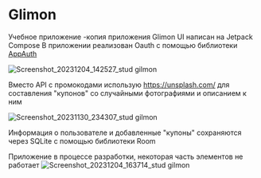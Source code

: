 # Glimon
Учебное приложение -копия приложения Glimon
UI написан на Jetpack Compose
В приложении реализован Oauth с помощью библиотеки [AppAuth](https://appauth.io/)

![Screenshot_20231204_142527_stud gilmon](https://github.com/GordienkoRoman/Glimon/assets/44196911/0067db92-09b9-46f7-89c2-910783288b75)

Вместо API с промокодами использую https://unsplash.com/ для составления "купонов" со случайными фотографиями и описанием к ним

![Screenshot_20231130_234307_stud gilmon](https://github.com/GordienkoRoman/Glimon/assets/44196911/ac5a3801-6413-4c98-9861-fa90ff503c18)

Информация о пользователе и добавленные "купоны" сохраняются через SQLite с помощью библиотеки Room

Приложение в процессе разработки, некоторая часть элементов не работает
![Screenshot_20231204_163714_stud gilmon](https://github.com/GordienkoRoman/Glimon/assets/44196911/a47118ac-591d-4343-92a3-11daf3f9ff49)
